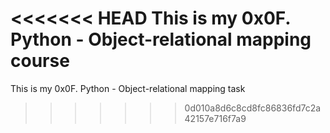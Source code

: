 <<<<<<< HEAD
This is my 0x0F. Python - Object-relational mapping course
=======
This is my 0x0F. Python - Object-relational mapping task 
>>>>>>> 0d010a8d6c8cd8fc86836fd7c2a42157e716f7a9
